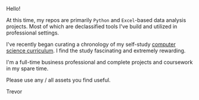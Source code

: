 Hello!

At this time, my repos are primarily `Python` and `Excel`-based data analysis projects. Most of which are declassified tools I've build and utilized in professional settings. 

I've recently began curating a chronology of my self-study [computer science curriculum](https://github.com/rovertm/CS-Curriculum). I find the study fascinating and extremely rewarding.  

I'm a full-time business professional and complete projects and coursework in my spare time.

Please use any / all assets you find useful.

Trevor
